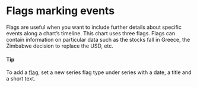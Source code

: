 # Flags marking events
Flags are useful when you want to include further details about specific events along a chart’s timeline. This chart uses three flags. Flags can contain information on particular data such as the stocks fall in Greece, the Zimbabwe decision to replace the USD, etc.
#### Tip
To add a [flag](https://api.highcharts.com/highstock/plotOptions.flags), set a new series flag type under series with a date, a title and a short text.
